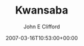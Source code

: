 ---
title: 'Kwansaba'
posts: 2
hash: 't678'
author: 'John E Clifford'
date: 2007-03-16T10:53:00+00:00
sources:
  - http://forums.tokipona.org/viewtopic.php%3Ft=678.html
---